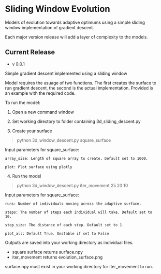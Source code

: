 # Sliding Window Evolution
Models of evolution towards adaptive optimums using a simple sliding window implementation of gradient descent.

Each major version release will add a layer of complexity to the models. 

## Current Release

* v 0.0.1

Simple gradient descent implemented using a sliding window

Model requires the usuage of two functions. The first creates the surface to run gradient descent, the second is the actual implementation.
Provided is an example with the required code.

To run the model:

1) Open a new command window


2) Set working directory to folder containing 3d_sliding_descent.py


3) Create your surface

> python 3d_window_descent.py square_surface


Input parameters for square_surface:

    array_size: Length of square array to create. Default set to 1000.
    
    plot: Plot surface using plotly
    

4) Run the model

> python 3d_window_descent.py iter_movement 25 20 10

Input parameters for square_surface:

    runs: Number of individuals moving across the adaptive surface.
    
    steps: The number of steps each individual will take. Default set to 10.
    
    step_size: The distance of each step. Default set to 1.
    
    plot_all: Default True. Unstable if set to False
    

Outputs are saved into your working directory as individual files.

* square surface returns surface.npy
* iter_movement returns evolution_surface.png 

surface.npy must exist in your working directory for iter_movement to run.
